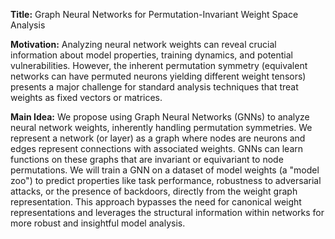 **Title:** Graph Neural Networks for Permutation-Invariant Weight Space Analysis

**Motivation:** Analyzing neural network weights can reveal crucial information about model properties, training dynamics, and potential vulnerabilities. However, the inherent permutation symmetry (equivalent networks can have permuted neurons yielding different weight tensors) presents a major challenge for standard analysis techniques that treat weights as fixed vectors or matrices.

**Main Idea:** We propose using Graph Neural Networks (GNNs) to analyze neural network weights, inherently handling permutation symmetries. We represent a network (or layer) as a graph where nodes are neurons and edges represent connections with associated weights. GNNs can learn functions on these graphs that are invariant or equivariant to node permutations. We will train a GNN on a dataset of model weights (a "model zoo") to predict properties like task performance, robustness to adversarial attacks, or the presence of backdoors, directly from the weight graph representation. This approach bypasses the need for canonical weight representations and leverages the structural information within networks for more robust and insightful model analysis.